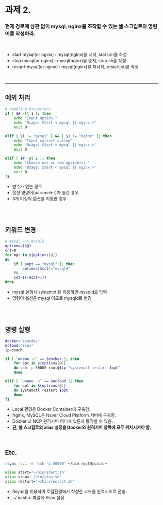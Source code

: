# 과제 2.

### 현재 경로에 상관 없이 mysql, nginx를 조작할 수 있는 쉘 스크립트와 명령어를 작성하라.

<br>

- start mysql(or nginx) : mysql(nginx)을 시작, start.sh를 작성
- stop mysql(or nginx) : mysql(nginx)을 중지, stop.sh를 작성
- restart mysql(or nginx) : mysql(nginx)을 재시작, restart.sh를 작성

<br>

---

## 예외 처리

```sh
# Handling Exceptions
if [ $# -lt 1 ]; then
    echo "Input Option."
    echo "Usage: Start < mysql || nginx >"
    exit 0

elif [ $1 != "mysql" ] && [ $1 != "nginx" ]; then
    echo "Input correct option"
    echo "Usage: Start < mysql || nginx >"
    exit 0

elif [ $# -gt 2 ]; then
    echo "Choose one or two option(s)."
    echo "Usage: Start < mysql || nginx >"
    exit 0
fi
```

- 변수가 없는 경우
- 옵션 명령어(parameter)가 틀린 경우
- 3개 이상의 옵션을 지정한 경우

<br><br>

## 키워드 변경

```sh
# mysql --> mysqld
options=($@)
cnt=0
for opt in ${options[@]}
do
    if [ $opt == "mysql" ]; then
        options[$cnt]="mysqld"
    fi
    cnt=$(($cnt+1))
done
```

- mysql 실행시 systemctl을 이용하면 mysqld로 입력
- 명령어 옵션은 mysql 이므로 mysqld로 변경

<br><br>

## 명령 실행

```sh
docker="ssacdev"
ncloud="ssac"
ip=ssach

if [ `uname -n` == $docker ]; then
    for opt in ${options[@]}
    do ssh -p 50000 root@$ip "systemctl restart $opt"
    done

elif [ `uname -n` == $ncloud ]; then
    for opt in ${options[@]}
    do systemctl restart $opt
    done
fi
```

- Local 환경은 Docker Container에 구축함.
- Nginx, MySQL은 Naver Cloud Platform 서버에 구축함.
- Docker 과 NCP 원격서버 어디에 있든지 동작할 수 있음.
- **단, 쉘 스크립트와 alias 설정을 Docker와 원격서버 양쪽에 모두 위치시켜야 함.**

<br>

## Etc.

```sh
rsync -avz -e 'ssh -p 50000' ~/bin root@ssach:~
```

```sh
alias start='~/bin/start.sh'
alias stop='~/bin/stop.sh'
alias restart='~/bin/restart.sh'
```

- Rsync를 이용하여 로컬환경에서 작성한 코드를 원격서버로 전송.
- ~/.bashrc 파일에 Alias 설정
